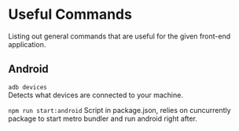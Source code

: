 # Useful Commands
Listing out general commands that are useful for the given front-end application. 

## Android 
`adb devices`  
    Detects what devices are connected to your machine.

`npm run start:android`
    Script in package.json, relies on cuncurrently package to start
    metro bundler and run android right after.